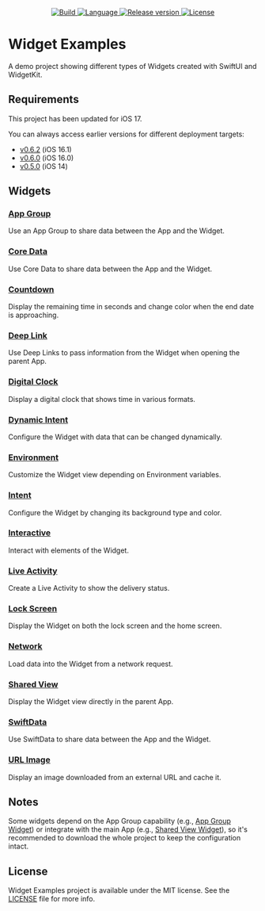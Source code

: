 <p align="center">
  <a href="https://github.com/pawello2222/WidgetExamples/actions?query=branch%3Amain">
    <img src="https://img.shields.io/github/actions/workflow/status/pawello2222/WidgetExamples/ci.yml?logo=github" alt="Build">
  </a>
  <a href="https://github.com/pawello2222/WidgetExamples">
    <img src="https://img.shields.io/badge/language-swift-orange.svg" alt="Language">
  </a>
  <a href="https://github.com/pawello2222/WidgetExamples/releases">
    <img src="https://img.shields.io/github/v/release/pawello2222/WidgetExamples" alt="Release version">
  </a>
  <a href="https://github.com/pawello2222/WidgetExamples/blob/main/LICENSE.md">
    <img src="https://img.shields.io/github/license/pawello2222/WidgetExamples" alt="License">
  </a>
</p>

# Widget Examples

A demo project showing different types of Widgets created with SwiftUI and WidgetKit.

## Requirements

This project has been updated for iOS 17.

You can always access earlier versions for different deployment targets:
- [v0.6.2](https://github.com/pawello2222/WidgetExamples/releases/tag/0.6.2) (iOS 16.1)
- [v0.6.0](https://github.com/pawello2222/WidgetExamples/releases/tag/0.6.0) (iOS 16.0)
- [v0.5.0](https://github.com/pawello2222/WidgetExamples/releases/tag/0.5.0) (iOS 14)

## Widgets

### [App Group](./Widgets/AppGroupWidget)

Use an App Group to share data between the App and the Widget.

### [Core Data](./Widgets/CoreDataWidget)

Use Core Data to share data between the App and the Widget.

### [Countdown](./Widgets/CountdownWidget)

Display the remaining time in seconds and change color when the end date is approaching.

### [Deep Link](./Widgets/DeepLinkWidget)

Use Deep Links to pass information from the Widget when opening the parent App.

### [Digital Clock](./Widgets/DigitalClockWidget)

Display a digital clock that shows time in various formats.

### [Dynamic Intent](./Widgets/DynamicIntentWidget)

Configure the Widget with data that can be changed dynamically.

### [Environment](./Widgets/EnvironmentWidget)

Customize the Widget view depending on Environment variables.

### [Intent](./Widgets/IntentWidget)

Configure the Widget by changing its background type and color.

### [Interactive](./Widgets/InteractiveWidget)

Interact with elements of the Widget.

### [Live Activity](./Widgets/LiveActivityWidget)

Create a Live Activity to show the delivery status.

### [Lock Screen](./Widgets/LockScreenWidget)

Display the Widget on both the lock screen and the home screen.

### [Network](./Widgets/NetworkWidget)

Load data into the Widget from a network request.

### [Shared View](./Widgets/SharedViewWidget)

Display the Widget view directly in the parent App.

### [SwiftData](./Widgets/SwiftDataWidget)

Use SwiftData to share data between the App and the Widget.

### [URL Image](./Widgets/URLImageWidget)

Display an image downloaded from an external URL and cache it.

## Notes

Some widgets depend on the App Group capability (e.g., [App Group Widget](./Widgets/AppGroupWidget)) or integrate with the main App (e.g., [Shared View Widget](./Widgets/SharedViewWidget)), so it's recommended to download the whole project to keep the configuration intact.

## License

Widget Examples project is available under the MIT license. See the [LICENSE](./LICENSE.md) file for more info.
